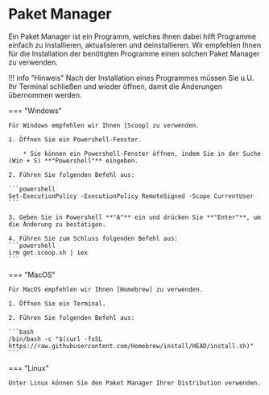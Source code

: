 # Paket Manager

Ein Paket Manager ist ein Programm, welches Ihnen dabei hilft Programme einfach zu installieren, aktualisieren und deinstallieren.
Wir empfehlen Ihnen für die Installation der benötigten Programme einen solchen Paket Manager zu verwenden.

!!! info "Hinweis"
    Nach der Installation eines Programmes müssen Sie u.U. Ihr Terminal schließen und wieder öffnen, damit die Änderungen übernommen werden.

=== "Windows"

    Für Windows empfehlen wir Ihnen [Scoop] zu verwenden.

    1. Öffnen Sie ein Powershell-Fenster.

        * Sie können ein Powershell-Fenster öffnen, indem Sie in der Suche (Win + S) **"Powershell"** eingeben.

    2. Führen Sie folgenden Befehl aus:

    ```powershell
    Set-ExecutionPolicy -ExecutionPolicy RemoteSigned -Scope CurrentUser
    ```
    
    3. Geben Sie in Powershell **"A"** ein und drücken Sie **"Enter"**, um die Änderung zu bestätigen.

    4. Führen Sie zum Schluss folgenden Befehl aus:
    ```powershell
    irm get.scoop.sh | iex
    ```
=== "MacOS"

    Für MacOS empfehlen wir Ihnen [Homebrew] zu verwenden.

    1. Öffnen Sie ein Terminal.

    2. Führen Sie folgenden Befehl aus:

    ```bash
    /bin/bash -c "$(curl -fsSL https://raw.githubusercontent.com/Homebrew/install/HEAD/install.sh)"
    ```

=== "Linux"

    Unter Linux können Sie den Paket Manager Ihrer Distribution verwenden.

[Scoop]: https://scoop.sh/
[Homebrew]: (https://brew.sh/)